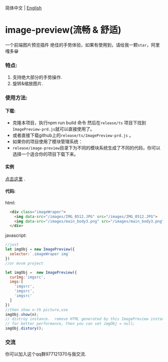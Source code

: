 简体中文 | [English](./README.md)

# image-preview(流畅 & 舒适)
一个前端图片预览插件 绝佳的手势体验，如果有使用到，请给我一颗`star`，阿里嘎多😁
### 特点:
1. 支持绝大部分的手势操作.
2. 旋转&缩放图片.
### 使用方法:
#### 下载:
* 克隆本项目，执行npm run build 命令 然后在`release/ts` 项目下找到`ImagePreview-prd.js`就可以直接使用了。
* 或者直接下载github上的`release/ts/ImagePreview-prd.js` 。
* 如果你的项目使用了模块管理系统：
* `release/image-preview`目录下为不同的模块系统生成了不同的代码，你可以选择一个适合你的项目下载下来。
#### 实例
[点击这里](http://122.51.15.11:9999) . 
#### 代码:
html:
```html
  <div class="imageWraper">
    <img data-src="/images/IMG_0512.JPG" src="/images/IMG_0512.JPG">
    <img data-src="/images/main_body3.png" src="/images/main_body3.png">
  </div>
```
javascript:
``` javascript
//just
let imgObj = new ImagePreview({
  selector:`.imageWraper img`
})
//or mvvm project

let imgObj =  new ImagePreview({
  curImg:'imgsrc',
  imgs:[
    'imgsrc',
    'imgsrc',
    'imgsrc'
  ]
})
//then show n-th picture,use
imgObj.show(n);
// distroy instance.  remove HTML generated by this ImagePreview instance
// for better performance, then you can set imgObj = null;
imgObj.distory();

```
### 交流
你可以加入这个qq群977121370与我交流.
